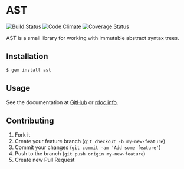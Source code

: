# AST

[![Build Status](https://travis-ci.org/whitequark/ast.svg?branch=master)](https://travis-ci.org/whitequark/ast)
[![Code Climate](https://codeclimate.com/github/whitequark/ast.svg)](https://codeclimate.com/github/whitequark/ast)
[![Coverage Status](https://coveralls.io/repos/whitequark/ast/badge.svg?branch=master)](https://coveralls.io/r/whitequark/ast)

AST is a small library for working with immutable abstract syntax trees.

## Installation

    $ gem install ast

## Usage

See the documentation at [GitHub](http://whitequark.github.com/ast/frames.html) or [rdoc.info](http://rdoc.info/gems/ast).

## Contributing

1. Fork it
2. Create your feature branch (`git checkout -b my-new-feature`)
3. Commit your changes (`git commit -am 'Add some feature'`)
4. Push to the branch (`git push origin my-new-feature`)
5. Create new Pull Request
